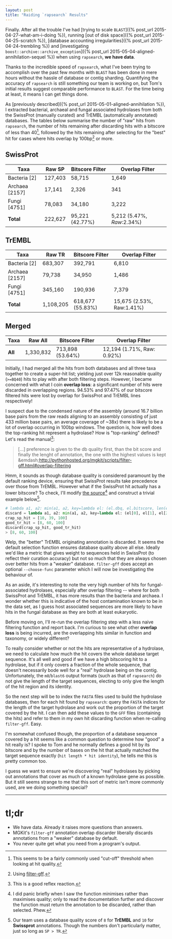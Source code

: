 ```yaml
---
layout: post
title: "Raiding `rapsearch` Results"
---
```


Finally. After all the trouble I've had [trying to scale `BLAST`]({% post_url 2015-04-27-what-am-i-doing %}),
running [out of disk space]({% post_url 2015-04-25-scratch %}),
[database accounting irregularities]({% post_url 2015-04-24-trembling %})
and [investigating `boost::archive::archive_exception`]({% post_url 2015-05-04-aligned-annihilation-sequel %}) when using `rapsearch`, **we have data**.

Thanks to the incredible speed of `rapsearch`, what I've been trying to accomplish over the past few months
with `BLAST` has been done in mere hours without the hassle of database or contig sharding. Quantifying the
accuracy of `rapsearch` is still something our team is working on, but Tom's initial results suggest comparable
performance to `BLAST`. For the time being at least, it means I can get things done.

As [previously described]({% post_url 2015-05-01-aligned-annihilation %}), I extracted bacterial, archaeal and
fungal associated hydrolases from both the SwissProt (manually curated)
and TrEMBL (automatically annotated) databases. The tables below summarise the number of "raw" hits from `rapsearch`,
the number of hits remaining after discarding hits with a bitscore of less than 40[^1], followed by the hits remaining
after selecting for the "best" hit for cases where hits overlap by 100bp[^2] or more.

## SwissProt
| Taxa         | Raw SP  | Bitscore Filter | Overlap Filter |
|--------------|---------|-----------------|----------------|
|Bacteria [2]  | 127,403 | 58,715          | 1,649          |
|Archaea [2157]| 17,141  | 2,326           | 341            |
|Fungi [4751]  | 78,083  | 34,180          | 3,222          |
|**Total**     | 222,627 | 95,221 (42.77%) | 5,212 (5.47%, *Raw*:2.34%)|

## TrEMBL
| Taxa         | Raw TR  | Bitscore Filter | Overlap Filter |
|--------------|---------|-----------------|----------------|
|Bacteria [2]  | 683,307 | 392,791         | 6,810          |
|Archaea [2157]| 79,738  | 34,950          | 1,486          |
|Fungi [4751]  | 345,160 | 190,936         | 7,379          |
|**Total**     | 1,108,205 | 618,677 (55.83%)| 15,675 (2.53%, Raw:1.41%)|


## Merged

| Taxa         | Raw All  | Bitscore Filter | Overlap Filter |
|--------------|----------|-----------------|----------------|
|**All**       | 1,330,832| 713,898 (53.64%)| 12,194 (1.71%, Raw: 0.92%)|

Initially, I had merged all the hits from both databases and all three taxa together to create
a super-hit list; yielding just over 12k reasonable quality (`>=BQ40`) hits to
play with after both filtering steps. However, I became concerned with what I coin
**overlap loss**: a significant number of hits were discarded in overlapping regions.
94.53% and 97.47% of our bitscore filtered hits were lost by overlap for
SwissProt and TrEMBL lines respectively!

I suspect due to the condensed nature of the assembly (around 16.7 billion base pairs from the
raw reads aligning to an assembly consisting of just 433 million base pairs, an average coverage of
~38x) there is likely to be a lot of overlap occurring in 100bp windows. The question is, how well
does the top-ranking hit represent a hydrolase? How is "top-ranking" defined? Let's read the manual[^3]:

<blockquote>[...] preference is given to the db quality first, than the bit score and finally the lenght of annotation, the one with the highest values is kept
<footer>&emdash;<a href="http://pythonhosted.org/mgkit/scripts/filter-gff.html#overlap-filtering">http://pythonhosted.org/mgkit/scripts/filter-gff.html#overlap-filtering</a></footer></blockquote>

Hmm, it sounds as though database quality is considered paramount by the default ranking device, ensuring
that SwissProt results take precedence over those from TrEMBL. However what if the SwissProt hit actually has
a lower bitscore? To check, I'll modify [the source](https://bitbucket.org/setsuna80/mgkit/src/f3b5aa7e65d1cc8870743a9c7492ccb2528b8417/mgkit/filter/gff.py?#cl-45)[^4] and construct a trivial example below[^5].

```python
# lambda a1, a2: min(a1, a2, key=lambda el: (el.dbq, el.bitscore, len(el)))
discard = lambda a1, a2: min(a1, a2, key=lambda el: (el[0], el[1], el[2]))
crap_sp_hit = [10, 39, 100]
good_tr_hit = [8, 60, 100]
discard(crap_sp_hit, good_tr_hit)
> [8, 60, 100]
```

Welp, the "better" TrEMBL originating annotation is discarded. It seems the default selection function
ensures database quality above all else. Ideally we'd like a metric that gives weight to sequences held
in SwissProt (to reflect their curation accuracy) but not so much that they are always chosen over better
hits from a "weaker" database. `filter-gff` does accept an optional `--choose-func` parameter which I will
now be investigating the behaviour of.

As an aside, it's interesting to note the very high number of hits for fungal-associated hydrolases,
especially after overlap filtering -- where for both SwissProt and TrEMBL, it has more
results than the bacteria and archaea. I wonder whether this is indicative of the host
contamination known to be in the data set, as I guess host associated sequences are more
likely to have hits in the fungal database as they are both at least eukaryotic.

Before moving on, I'll re-run the overlap filtering step with a less naive filtering function and report back.
I'm curious to see what other **overlap loss** is being incurred, are the overlapping hits similar in function
and taxonomy, or widely different?

To really consider whether or not the hits are representative of a hydrolase, we need to calculate
how much the hit covers the whole database target sequence. It's all well and good if we have a high
bitscoring hit to a hydrolase, but if it only covers a fraction of the whole sequence, that doesn't
necessarily bode well for a "real" hydrolase being on the contig. Unfortunately, the `m8`/`blast6`
output formats (such as that of `rapsearch`) do not give the length of the target sequences, electing
to only give the length of the hit region and its identity.

So the next step will be to index the `FASTA` files used to build the hydrolase databases, then for each hit
found by `rapsearch`: query the `FASTA` indices for the length of the target hydrolase and work out the proportion
of the target covered by the hit. I can then add these values to the `GFF` files (containing the hits)
and refer to them in my own hit discarding function when re-calling `filter-gff`. Easy.

I'm somewhat confused though, the proportion of a database sequence covered by a hit seems like a common
question to determine how "good" a hit really is? I spoke to Tom and he normally defines a good hit by its bitscore
and by the number of bases on the hit that actually matched the target sequence exactly
(`hit length * hit identity`), he tells me this is pretty common too.

I guess we want to ensure we're discovering "real" hydrolases by picking out annotations that cover
as much of a known hydrolase gene as possible. But it still seems strange to me that this sort of
metric isn't more commonly used, are we doing something special?

* * * 

# tl;dr
* We have data. Already it raises more questions than answers.
* MGKit's `filter-gff` annotation overlap discarder liberally discards annotations from a "weaker" database by default.
* You never quite get what you need from a program's output.

[^1]: This seems to be a fairly commonly used "cut-off" threshold when looking at hit quality.

[^2]: Using [filter-gff](http://pythonhosted.org/mgkit/scripts/filter-gff.html#overlap-filtering).

[^3]: This is a good reflex reaction.

[^4]: I did panic briefly when I saw the function minimises rather than maximises quality; only to read the documentation further and discover the function must return the annotation to be discarded, rather than selected. Phew.

[^5]: Our team uses a database quality score of `8` for **TrEMBL** and `10` for **Swissprot** annotations. Though the numbers don't particularly matter, just so long as `SP > TR`.
